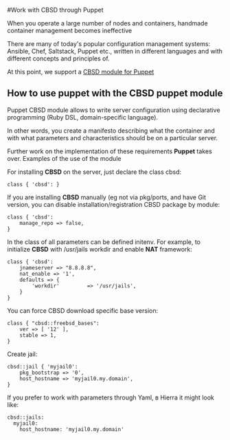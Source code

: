 #Work with CBSD through Puppet

When you operate a large number of nodes and containers, handmade container management becomes ineffective

There are many of today's popular configuration management systems: Ansible, Chef, Saltstack, Puppet etc., written in different languages and with different concepts and principles of.

At this point, we support a [CBSD module for Puppet](https://forge.puppet.com/olevole/cbsd)


## How to use puppet with the CBSD puppet module

Puppet CBSD module allows to write server configuration using declarative programming (Ruby DSL, domain-specific language).

In other words, you create a manifesto describing what the container and with what parameters and characteristics should be on a particular server.

Further work on the implementation of these requirements **Puppet** takes over.
Examples of the use of the module

For installing **CBSD** on the server, just declare the class cbsd:

```
class { 'cbsd': }
```
If you are installing **CBSD** manually (eg not via pkg/ports, and have Git version, you can disable installation/registration CBSD package by module:

```
class { 'cbsd':
    manage_repo => false,
}
```
In the class of all parameters can be defined initenv. For example, to initialize **CBSD** with /usr/jails workdir and enable **NAT** framework:

```
class { 'cbsd':
    jnameserver => "8.8.8.8",
    nat_enable => '1',
    defaults => {
        'workdir'         => '/usr/jails',
    }
}
```

You can force CBSD download specific base version:

```
class { "cbsd::freebsd_bases":
    ver => [ '12' ],
    stable => 1,
}
```
Create jail:

```
cbsd::jail { 'myjail0':
    pkg_bootstrap => '0',
    host_hostname => 'myjail0.my.domain',
}
```

If you prefer to work with parameters through Yaml, в Hierra it might look like:

```
cbsd::jails:
  myjail0:
    host_hostname: 'myjail0.my.domain'
```
